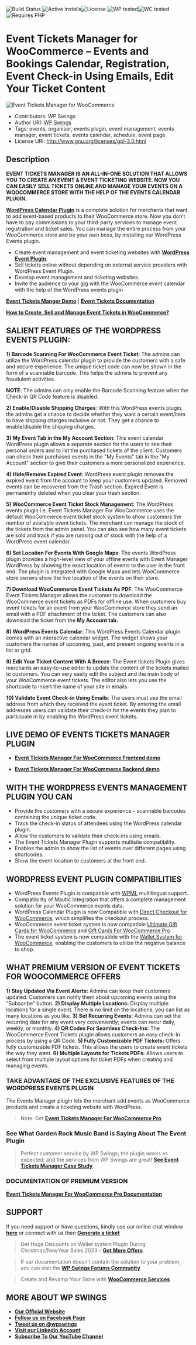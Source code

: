 ![Build Status](https://img.shields.io/badge/build-passing-brightgreen) ![Active installs](https://img.shields.io/badge/Active-1000%2B-brightgreen)![License](https://img.shields.io/badge/License-GPLv3%20or%20later-yellowgreen) ![WP tested](https://img.shields.io/badge/WP%20tested-6.7.1-brightgreen)![WC tested](https://img.shields.io/badge/WC%20tested-9.5.1-brightgreen)![Requires PHP](https://img.shields.io/badge/Requires%20PHP-7.4-blue)
# Event Tickets Manager for WooCommerce – Events and Bookings Calendar, Registration, Event Check-in Using Emails, Edit Your Ticket Content
![Event Tickets Manager  for WooCommerce](https://ps.w.org/event-tickets-manager-for-woocommerce/assets/banner-772x250.jpg?rev=2672038)
* Contributors: WP Swings
* Author URI: [WP Swings](https://wpswings.com/?utm_source=events-github-official&utm_medium=events-github-page&utm_campaign=official)
* Tags: events, organizer, events plugin, event management, events manager, event tickets, events calendar, schedule, event page
* License URI: http://www.gnu.org/licenses/gpl-3.0.html

## Description 

**EVENT TICKETS MANAGER IS AN ALL-IN-ONE SOLUTION THAT ALLOWS YOU TO CREATE AN EVENT & EVENT TICKETING WEBSITE. NOW YOU CAN EASILY SELL TICKETS ONLINE AND MANAGE YOUR EVENTS ON A WOOCOMMERCE STORE WITH THE HELP OF THE EVENTS CALENDAR PLUGIN.**

[**WordPress Calendar Plugin**](https://wordpress.org/plugins/event-tickets-manager-for-woocommerce/) is a complete solution for merchants that want to add event-based products to their WooCommerce store. Now you don’t have to pay commissions to your third-party services to manage event registration and ticket sales. You can manage the entire process from your WooCommerce store and be your own boss, by installing our WordPress Events plugin.

* Create event management and event ticketing websites with [**WordPress Event Plugin**](https://wpswings.com/product/event-tickets-manager-for-woocommerce-pro/?utm_source=wpswings-events-pro&utm_medium=events-github-page&utm_campaign=events-pro).
* Sell tickets online without depending on external service providers with WordPress Event Plugin.
* Develop event management and ticketing websites. 
* Invite the audience to your gig with the WooCommerce event calendar with the help of the WordPress events plugin 

 [**Event Tickets Manger Demo**](https://demo.wpswings.com/event-tickets-manager-for-woocommerce-pro/?utm_source=wpswings-events-pro&utm_medium=events-github-page&utm_campaign=frontend-demo ) | [**Event Tickets Documentation**](https://docs.wpswings.com/event-tickets-manager-for-woocommerce/?utm_source=wpswings-events-doc&utm_medium=events-github-page&utm_campaign=events-doc ) 

[**How to Create, Sell and Manage Event Tickets in WooCommerce?**](https://www.youtube.com/watch?v=9KyB4qpal6M&rel=0)

## SALIENT FEATURES OF THE WORDPRESS EVENTS PLUGIN:

**1) Barcode Scanning For WooCommerce Event Ticket**: The admins can utilize the WordPress calendar plugin to provide the customers with a safe and secure experience. The unique ticket code can now be shown in the form of a scannable barcode. This helps the admins to prevent any fraudulent activities.

**NOTE**: The admins can only enable the Barcode Scanning feature when the Check-in QR Code feature is disabled.

**2) Enable/Disable Shipping Charges**: With this WordPress events plugin, the admins get a chance to decide whether they want a certain event/item to have shipping charges inclusive or not. They get a chance to enable/disable the shipping charges.

**3) My Event Tab in the My Account Section**: This event calendar WordPress plugin allows a separate section for the users to see their personal orders and to list the purchased tickets of the client. Customers can check their purchased events in the "My Events" tab in the "My Account" section to give their customers a more personalized experience.

**4) Hide/Remove Expired Event**: WordPress event plugin removes the expired event from the account to keep your customers updated. Removed events can be recovered from the Trash section. Expired Event is permanently deleted when you clear your trash section.

**5) WooCommerce Event Ticket Stock Management**: The WordPress events plugin i.e. Event Tickets Manager For WooCommerce uses the default WooCommerce event ticket stock system to show customers the number of available event tickets. The merchant can manage the stock of the tickets from the admin panel. You can also see how many event tickets are sold and track if you are running out of stock with the help of a WordPress event calendar. 

**6) Set Location For Events With Google Maps**: The events WordPress plugin provides a high-level view of your offline events with Event Manager WordPress by showing the exact location of events to the user in the front end. The plugin is integrated with Google Maps and lets WooCommerce store owners show the live location of the events on their store.

**7) Download WooCommerce Event Tickets As PDF**: The WooCommerce Event Tickets Manager allows the customer to download the WooCommerce event tickets as PDFs for offline use. When customers buy event tickets for an event from your WooCommerce store they send an email with a PDF attachment of the ticket. The customers can also download the ticket from the **My Account tab.**

**8) WordPress Events Calendar**: This WordPress Events Calendar plugin comes with an interactive calendar widget. The widget shows your customers the names of upcoming, past, and present ongoing events in a list or grid.

**9) Edit Your Ticket Content With A Breeze**: The Event tickets Plugin gives merchants an easy-to-use editor to update the content of the tickets mailed to customers. You can very easily edit the subject and the main body of your WooCommerce event tickets. The editor also lets you use the shortcode to insert the name of your site in emails.

**10) Validate Event Check-in Using Emails**: The users must use the email address from which they received the event ticket. By entering the email addresses users can validate their check-in for the events they plan to participate in by enabling the WordPress event tickets. 

## LIVE  DEMO OF EVENTS TICKETS MANAGER PLUGIN 

* [**Event Tickets Manager For WooCommerce Frontend demo**](https://demo.wpswings.com/event-tickets-manager-for-woocommerce-pro/?utm_source=wpswings-events-demo&utm_medium=events-github-page&utm_campaign=frontend-demo) 

* [**Event Tickets Manager For WooCommerce Backend demo**](https://demo.wpswings.com/bookings-for-woocommerce-pro/get-personal-demo/?utm_source=wpswings-events-demo&utm_medium=events-github-page&utm_campaign=backend-demo)

## WITH THE WORDPRESS EVENTS MANAGEMENT PLUGIN YOU CAN

* Provide the customers with a secure experience – scannable barcodes containing the unique ticket code.
* Track the check-in status of attendees using the WordPress calendar plugin.
* Allow the customers to validate their check-ins using emails.
* The Event Tickets Manager Plugin supports multisite compatibility.
* Enables the admin to show the list of events over different pages using shortcodes.
* Show the event location to customers at the front end.

## WORDPRESS EVENT PLUGIN COMPATIBILITIES

* WordPress Events Plugin is compatible with [WPML](https://wpml.org/purchase/) multilingual support.
* Compatibility of Mautic Integration that offers a complete management solution for your WooCommerce events data.
* WordPress Calendar Plugin is now Compatible with [Direct Checkout for WooCommerce](https://wordpress.org/plugins/woocommerce-direct-checkout/), which simplifies the checkout process.
* WooCommerce event ticket system is now compatible [Ultimate Gift Cards for WooCommerce](https://wordpress.org/plugins/woo-gift-cards-lite/) and [Gift Cards For WooCommerce Pro](https://wpswings.com/product/gift-cards-for-woocommerce-pro/?utm_source=wpswings-github-page&utm_medium=referral&utm_campaign=gift-cards-pro)
* The event ticket system is now compatible with the [Wallet System for WooCommerce](https://wpswings.com/product/wallet-system-for-woocommerce-pro/?utm_source=wpswings-github-page&utm_medium=referral&utm_campaign=wallet-pro), enabling the customers to utilize the negative balance to shop.

##  WHAT PREMIUM VERSION OF EVENT TICKETS FOR WOOCOMMERCE OFFERS
 
**1) Stay Updated Via Event Alerts:** Admins can keep their customers updated. Customers can notify them about upcoming events using the “Subscribe” button.
**2) Display Multiple Locations:** Display multiple locations for a single event. There is no limit on the locations, you can list as many locations as you like.
**3) Set Recurring Events:** Admins can set the recurring date for any event very conveniently; events can recur daily, weekly, or monthly.
**4) QR Codes For Seamless Check-Ins:** The WooCommerce Event Tickets plugin allows customers an easy check-in process by using a QR Code. 
**5) Fully Customizable PDF Tickets:** Offers fully customizable PDF tickets. This allows the users to create event tickets the way they want.
**6) Multiple Layouts for Tickets PDFs:** Allows users to select from multiple layout options for ticket PDFs when creating and managing events. 

### TAKE ADVANTAGE OF THE EXCLUSIVE FEATURES OF THE WORDPRESS EVENTS PLUGIN

The Events Manager plugin lets the merchant add events as WooCommerce products and create a ticketing website with WordPress.
> Note:  Get [**Event Tickets Manager For WooCommerce Pro**](https://wpswings.com/product/event-tickets-manager-for-woocommerce-pro/?utm_source=wpswings-events-pro&utm_medium=events-github-page&utm_campaign=go-pro)

### See What Garden Rock Music Band is Saying About The Event Plugin
> Perfect customer service by WP Swings; the plugin works as expected; and the services from WP Swings are great! [**See Event Tickets Manager Case Study**]( https://wpswings.com/case-studies/gardenrock/?utm_source=wpswings-event-case-study&utm_medium=events-github-page&utm_campaign=event-case-study )


### DOCUMENTATION OF PREMIUM VERSION
[**Event Tickets Manager For WooCommerce Pro Documentation**](https://docs.wpswings.com/event-tickets-manager-for-woocommerce-pro/?utm_source=events-pro-doc&utm_medium=events-github-page&utm_campaign=events-doc)

## SUPPORT
If you need support or have questions, kindly use our online chat window [**here**](https://wpswings.com/?utm_source=wpswings-official&utm_medium=events-github-page&utm_campaign=official) or connect with us then [**Generate a ticket**](https://wpswings.com/submit-query/?utm_source=wpswings-events-query&utm_medium=events-github-page&utm_campaign=query)

> Get Huge Discounts on Wallet system Plugin During Christmas/NewYear Sales 2023 – [**Get More Offers**](https://wpswings.com/product/event-tickets-manager-for-woocommerce-pro/?utm_source=wpswings-events-offers&utm_medium=wallet-github-page&utm_campaign=offers)

> If our documentation doesn’t contain the solution to your problem, you can visit the [**WP Swings Forums Community**](https://forums.wpswings.com/?utm_source=wpswings-forums&utm_medium=events-github-page&utm_campaign=forum)

> Create and Revamp Your Store with  [**WooCommerce Services**](https://wpswings.com/woocommerce-services/?utm_source=wpswings-events-services&utm_medium=events-github-page&utm_campaign=woocommerce-services )

## MORE ABOUT WP SWINGS

* [**Our Official Website**](https://wpswings.com/?utm_source=events-github-page&utm_medium=events-github-page&utm_campaign=official)
* [**Follow us on Facebook Page**](https://www.facebook.com/wpswings)
* [**Tweet us on @wpswings**](https://twitter.com/wpswings)
* [**Visit our LinkedIn Account**](https://www.linkedin.com/company/77072505/)
* [**Subscribe To Our YouTube Channel**](https://www.youtube.com/channel/UC7nYNf0JETOwW3GOD_EW2Ag)